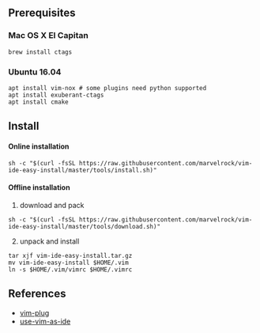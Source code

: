 ## Prerequisites
### Mac OS X EI Capitan
```
brew install ctags
```

### Ubuntu 16.04
```
apt install vim-nox # some plugins need python supported
apt install exuberant-ctags
apt install cmake
```

## Install
#### Online installation
```shell
sh -c "$(curl -fsSL https://raw.githubusercontent.com/marvelrock/vim-ide-easy-install/master/tools/install.sh)"
```
#### Offline installation
1. download and pack
```shell
sh -c "$(curl -fsSL https://raw.githubusercontent.com/marvelrock/vim-ide-easy-install/master/tools/download.sh)"
```
2. unpack and install
```shell
tar xjf vim-ide-easy-install.tar.gz
mv vim-ide-easy-install $HOME/.vim
ln -s $HOME/.vim/vimrc $HOME/.vimrc
```


## References
- [vim-plug](https://github.com/junegunn/vim-plug)
- [use-vim-as-ide](https://github.com/yangyangwithgnu/use_vim_as_ide)
